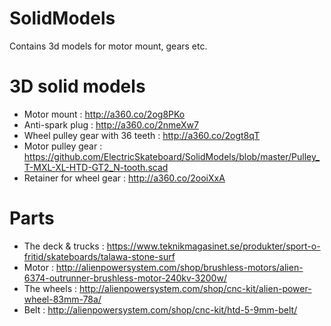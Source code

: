 # SolidModels
Contains 3d models for motor mount, gears etc.

# 3D solid models
* Motor mount : http://a360.co/2og8PKo
* Anti-spark plug : http://a360.co/2nmeXw7
* Wheel pulley gear with 36 teeth : http://a360.co/2ogt8qT
* Motor pulley gear : https://github.com/ElectricSkateboard/SolidModels/blob/master/Pulley_T-MXL-XL-HTD-GT2_N-tooth.scad
* Retainer for wheel gear : http://a360.co/2ooiXxA

# Parts
* The deck & trucks : https://www.teknikmagasinet.se/produkter/sport-o-fritid/skateboards/talawa-stone-surf
* Motor : http://alienpowersystem.com/shop/brushless-motors/alien-6374-outrunner-brushless-motor-240kv-3200w/
* The wheels : http://alienpowersystem.com/shop/cnc-kit/alien-power-wheel-83mm-78a/
* Belt : http://alienpowersystem.com/shop/cnc-kit/htd-5-9mm-belt/

